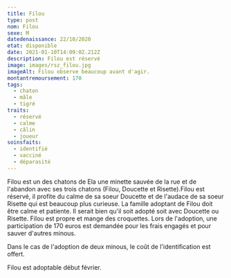 ```yaml
---
title: Filou
type: post
nom: Filou
sexe: M
datedenaissance: 22/10/2020
etat: disponible
date: 2021-01-10T14:09:02.212Z
description: Filou est réservé
image: images/rsz_filou.jpg
imageAlt: Filou observe beaucoup avant d'agir.
montantremoursement: 170
tags:
  - chaton
  - mâle
  - tigré
traits:
  - réservé
  - calme
  - câlin
  - joueur
soinsfaits:
  - identifié
  - vacciné
  - déparasité
---
```

Filou est un des chatons de Ela une minette sauvée de la rue et de l'abandon avec ses trois chatons (Filou, Doucette et Risette).Filou est réservé, il profite du calme de sa soeur Doucette et de l'audace de sa soeur Risette qui est beaucoup plus curieuse. La famille adoptant de Filou doit être calme et patiente. Il serait bien qu'il soit adopté soit avec Doucette ou Risette. Filou est propre et mange des croquettes. Lors de l'adoption, une participation de 170 euros est demandée pour les frais engagés et pour sauver d'autres minous. 

Dans le cas de l'adoption de deux minous, le coût de l'identification est offert.

Filou est adoptable début février.